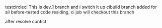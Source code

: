 testcircleci
This is dev_1 branch and i switch it up
cibuild branch added for all before-tested code residing; ci job will checkout this branch

after resolve confict
